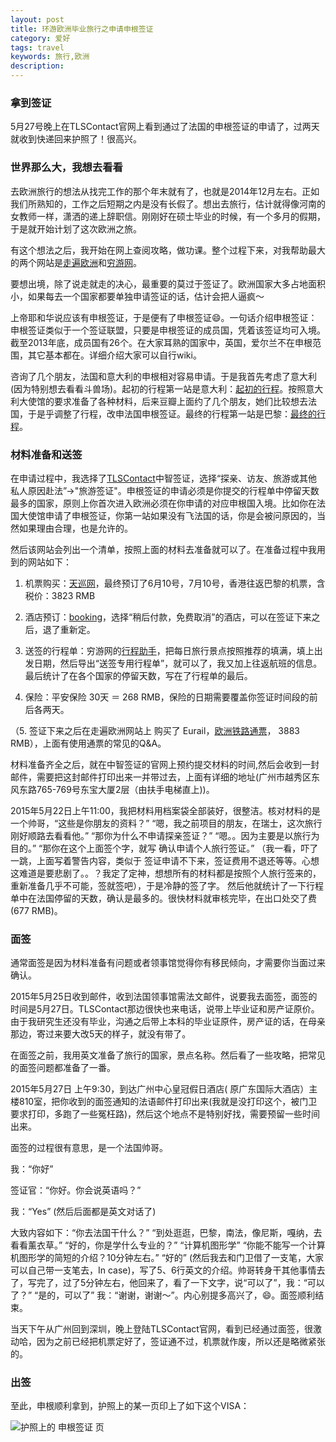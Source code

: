 ```yaml
---
layout: post
title: 环游欧洲毕业旅行之申请申根签证
category: 爱好
tags: travel
keywords: 旅行,欧洲
description:
---
```


### 拿到签证
5月27号晚上在TLSContact官网上看到通过了法国的申根签证的申请了，过两天就收到快递回来护照了！很高兴。

### 世界那么大，我想去看看
去欧洲旅行的想法从找完工作的那个年末就有了，也就是2014年12月左右。正如我们所熟知的，工作之后短期之内是没有长假了。想出去旅行，估计就得像河南的女教师一样，潇洒的递上辞职信。刚刚好在硕士毕业的时候，有一个多月的假期，于是就开始计划了这次欧洲之旅。

<!-- more -->

有这个想法之后，我开始在网上查阅攻略，做功课。整个过程下来，对我帮助最大的两个网站是[走遍欧洲](http://www.eueueu.com/)和[穷游网](http://www.qyer.com/)。

要想出境，除了说走就走的决心，最重要的莫过于签证了。欧洲国家大多占地面积小，如果每去一个国家都要单独申请签证的话，估计会把人逼疯～

上帝耶和华说应该有申根签证，于是便有了申根签证😄。一句话介绍申根签证：申根签证类似于一个签证联盟，只要是申根签证的成员国，凭着该签证均可入境。截至2013年底，成员国有26个。在大家耳熟的国家中，英国，爱尔兰不在申根范围，其它基本都在。详细介绍大家可以自行wiki。

咨询了几个朋友，法国和意大利的申根相对容易申请。于是我首先考虑了意大利(因为特别想去看看斗兽场)。起初的行程第一站是意大利：[起初的行程](http://plan.qyer.com/trip/V2UJZVFlBzNTZlI9Cms/)。按照意大利大使馆的要求准备了各种材料，后来豆瓣上面约了几个朋友，她们比较想去法国，于是乎调整了行程，改申法国申根签证。最终的行程第一站是巴黎：[最终的行程](http://plan.qyer.com/trip/V2UJalFjBzRTbFI3Cmk/)。

### 材料准备和送签
在申请过程中，我选择了[TLSContact](https://cn.tlscontact.com/cnCAN2fr/docs.php?l=zh_CN)中智签证，选择“探亲、访友、旅游或其他私人原因赴法”->"旅游签证"。申根签证的申请必须是你提交的行程单中停留天数最多的国家，原则上你首次进入欧洲必须在你申请的对应申根国入境。比如你在法国大使馆申请了申根签证，你第一站如果没有飞法国的话，你是会被问原因的，当然如果理由合理，也是允许的。

然后该网站会列出一个清单，按照上面的材料去准备就可以了。在准备过程中我用到的网站如下：

1. 机票购买：[天巡网](http://www.tianxun.com/)，最终预订了6月10号，7月10号，香港往返巴黎的机票，含税价：3823 RMB

2. 酒店预订：[booking](www.booking.com)，选择“稍后付款，免费取消”的酒店，可以在签证下来之后，退了重新定。

3. 送签的行程单：穷游网的[行程助手](http://plan.qyer.com/)，把每日旅行景点按照推荐的填满，填上出发日期，然后导出“送签专用行程单”，就可以了，我又加上往返航班的信息。最后统计了在各个国家的停留天数，写在了行程单的最后。

4. 保险：平安保险 30天 ＝ 268 RMB，保险的日期需要覆盖你签证时间段的前后各两天。


（5. 签证下来之后在走遍欧洲网站上 购买了 Eurail，[欧洲铁路通票](http://www.eueueu.com/train.htm)， 3883 RMB），上面有使用通票的常见的Q&A。


材料准备齐全之后，就在中智签证的官网上预约提交材料的时间,然后会收到一封邮件，需要把这封邮件打印出来一并带过去，上面有详细的地址(广州市越秀区东风东路765-769号东宝大厦2层（由扶手电梯直上))。

2015年5月22日上午11:00，我把材料用档案袋全部装好，很整洁。核对材料的是一个帅哥，“这些是你朋友的资料？” “嗯，我之前项目的朋友，在瑞士，这次旅行刚好顺路去看看他。” “那你为什么不申请探亲签证？” “嗯。。因为主要是以旅行为目的。” “那你在这个上面签个字，就写 确认申请个人旅行签证。” （我一看，吓了一跳，上面写着警告内容，类似于 签证申请不下来，签证费用不退还等等。心想这难道是要悲剧了。。？我定了定神，想想所有的材料都是按照个人旅行签来的，重新准备几乎不可能，签就签吧），于是冷静的签了字。 然后他就统计了一下行程单中在法国停留的天数，确认是最多的。很快材料就审核完毕，在出口处交了费(677 RMB)。

### 面签
通常面签是因为材料准备有问题或者领事馆觉得你有移民倾向，才需要你当面过来确认。

2015年5月25日收到邮件，收到法国领事馆需法文邮件，说要我去面签，面签的时间是5月27日。TLSContact那边很快也来电话，说带上毕业证和房产证原价。由于我研究生还没有毕业，沟通之后带上本科的毕业证原件，房产证的话，在母亲那边，寄过来要大改5天的样子，就没有带了。

在面签之前，我用英文准备了旅行的国家，景点名称。然后看了一些攻略，把常见的面签问题都准备了一番。

2015年5月27日 上午9:30，到达广州中心皇冠假日酒店( 原广东国际大酒店）主楼810室，把你收到的面签通知的法语邮件打印出来(我就是没打印这个，被门卫要求打印，多跑了一些冤枉路)，然后这个地点不是特别好找，需要预留一些时间出来。

面签的过程很有意思，是一个法国帅哥。

我：“你好”

签证官：“你好。你会说英语吗？”

我：“Yes” (然后后面都是英文对话了)

大致内容如下：“你去法国干什么？” “到处逛逛，巴黎，南法，像尼斯，嘎纳，去看看薰衣草。” “好的，你是学什么专业的？” “计算机图形学” “你能不能写一个计算机图形学的简短的介绍？10分钟左右。” “好的” (然后我去和门卫借了一支笔，大家可以自己带一支笔去，In case)，写了5、6行英文的介绍。帅哥转身干其他事情去了，写完了，过了5分钟左右，他回来了，看了一下文字，说“可以了”，我：“可以了？” “是的，可以了” 我：“谢谢，谢谢～”。内心别提多高兴了，😄。面签顺利结束。

当天下午从广州回到深圳，晚上登陆TLSContact官网，看到已经通过面签，很激动哈，因为之前已经把机票定好了，签证通不过，机票就作废，所以还是略微紧张的。

### 出签

至此，申根顺利拿到，护照上的某一页印上了如下这个VISA：

![护照上的 申根签证 页](/images/VISA.png)


